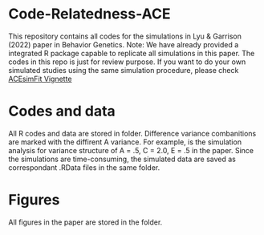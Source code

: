 # Code-Relatedness-ACE
This repository contains all codes for the simulations in Lyu &amp; Garrison (2022) paper in Behavior Genetics. 
Note: We have already provided a integrated R package capable to replicate all simulations in this paper. The codes in this repo is just for review purpose. If you want to do your own simulated studies using the same simulation procedure, please check [ACEsimFit Vignette](https://cran.r-project.org/web/packages/ACEsimFit/vignettes/ACEsimFit.html)

# Codes and data
All R codes and data are stored in <Simulation codes and data> folder. Difference variance combanitions are marked with the diffirent A variance. For example, <simulation analysis0.5.R> is the simulation analysis for variance structure of A = .5, C = 2.0, E = .5 in the paper. Since the simulations are time-consuming, the simulated data are saved as correspondant .RData files in the same folder.
# Figures
All figures in the paper are stored in the <Figures> folder. 
